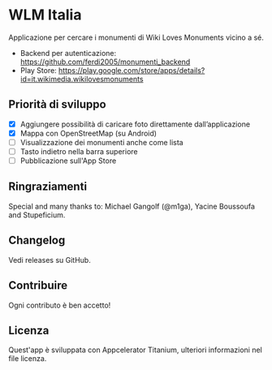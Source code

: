 # WLM Italia
Applicazione per cercare i monumenti di Wiki Loves Monuments vicino a sé.

* Backend per autenticazione: https://github.com/ferdi2005/monumenti_backend
* Play Store: https://play.google.com/store/apps/details?id=it.wikimedia.wikilovesmonuments
## Priorità di sviluppo
- [X] Aggiungere possibilità di caricare foto direttamente dall’applicazione
- [X] Mappa con OpenStreetMap (su Android)
- [ ] Visualizzazione dei monumenti anche come lista
- [ ] Tasto indietro nella barra superiore
- [ ] Pubblicazione sull'App Store
## Ringraziamenti
Special and many thanks to: Michael Gangolf (@m1ga), Yacine Boussoufa and Stupeficium.

## Changelog
Vedi releases su GitHub.

## Contribuire
Ogni contributo è ben accetto!

## Licenza
Quest'app è sviluppata con Appcelerator Titanium, ulteriori informazioni nel file licenza.